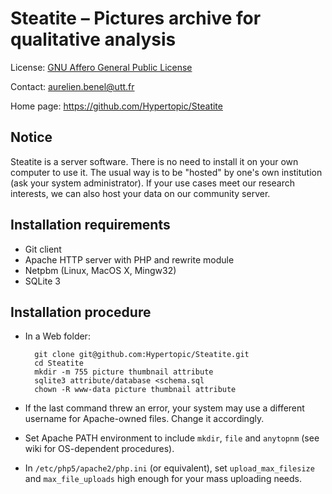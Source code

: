 Steatite – Pictures archive for qualitative analysis
====================================================

License: [GNU Affero General Public License](http://www.gnu.org/licenses/agpl.html)

Contact: <aurelien.benel@utt.fr>

Home page: <https://github.com/Hypertopic/Steatite>

Notice
------

Steatite is a server software. There is no need to install it on your own computer to use it. The usual way is to be "hosted" by one's own institution (ask your system administrator). If your use cases meet our research interests, we can also host your data on our community server.

Installation requirements
-------------------------

- Git client
- Apache HTTP server with PHP and rewrite module
- Netpbm (Linux, MacOS X, Mingw32)
- SQLite 3

Installation procedure
----------------------

- In a Web folder:

        git clone git@github.com:Hypertopic/Steatite.git
        cd Steatite
        mkdir -m 755 picture thumbnail attribute
        sqlite3 attribute/database <schema.sql
        chown -R www-data picture thumbnail attribute

- If the last command threw an error, your system may use a different username for Apache-owned files. Change it accordingly.

- Set Apache PATH environment to include `mkdir`, `file` and `anytopnm` (see wiki for OS-dependent procedures). 

- In `/etc/php5/apache2/php.ini` (or equivalent), set `upload_max_filesize` and `max_file_uploads` high enough for your mass uploading needs.
